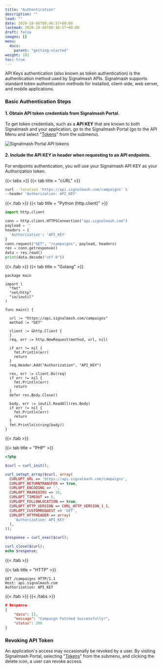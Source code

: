 ```yaml
---
title: "Authentication"
description: ""
lead: ""
date: 2020-10-06T08:48:57+00:00
lastmod: 2020-10-06T08:48:57+00:00
draft: false
images: []
menu:
  docs:
    parent: "getting-started"
weight: 101
toc: true
---
```

API Keys authentication (also known as token authentication) is the authentication method used by Signalmash APIs. Signalmash supports standard token authentication methods for installed, client-side, web server, and mobile applications.

### Basic Authentication Steps

#### 1. Obtain API token credentials from Signalmash Portal.

To get token credentials, such as a **API KEY** that are known to both Signalmash and your application, go to the Signalmash Portal (go to the API Menu and select "[Tokens](https://portal.signalmash.com/#/api/tokens)" from the submenu).

![Signalmash Portal API tokens](api-keys.png)

#### 2. Include the API KEY in header when requesting to an API endpoints.

For endpoints authentication, you will use your Signalmash API KEY as your Authorization token.

{{< tabs >}}
{{< tab title = "cURL" >}}

```bash
curl --location 'https://api.signalmash.com/campaigns' \
--header 'Authorization: API_KEY'
```

{{< /tab >}}
{{< tab title = "Python (http.client)" >}}

```python
import http.client

conn = http.client.HTTPSConnection("api.signalmash.com")
payload = ''
headers = {
  'Authorization': 'API_KEY'
}
conn.request("GET", "/campaigns", payload, headers)
res = conn.getresponse()
data = res.read()
print(data.decode("utf-8"))
```

{{< /tab >}}
{{< tab title = "Golang" >}}

```golang
package main

import (
  "fmt"
  "net/http"
  "io/ioutil"
)

func main() {

  url := "https://api.signalmash.com/campaigns"
  method := "GET"

  client := &http.Client {
  }
  req, err := http.NewRequest(method, url, nil)

  if err != nil {
    fmt.Println(err)
    return
  }
  req.Header.Add("Authorization", "API_KEY")

  res, err := client.Do(req)
  if err != nil {
    fmt.Println(err)
    return
  }
  defer res.Body.Close()

  body, err := ioutil.ReadAll(res.Body)
  if err != nil {
    fmt.Println(err)
    return
  }
  fmt.Println(string(body))
}
```

{{< /tab >}}

{{< tab title = "PHP" >}}

```php
<?php

$curl = curl_init();

curl_setopt_array($curl, array(
  CURLOPT_URL => 'https://api.signalmash.com/campaigns',
  CURLOPT_RETURNTRANSFER => true,
  CURLOPT_ENCODING => '',
  CURLOPT_MAXREDIRS => 10,
  CURLOPT_TIMEOUT => 0,
  CURLOPT_FOLLOWLOCATION => true,
  CURLOPT_HTTP_VERSION => CURL_HTTP_VERSION_1_1,
  CURLOPT_CUSTOMREQUEST => 'GET',
  CURLOPT_HTTPHEADER => array(
    'Authorization: API_KEY'
  ),
));

$response = curl_exec($curl);

curl_close($curl);
echo $response;
```

{{< /tab >}}

{{< tab title = "HTTP" >}}

```http
GET /campaigns HTTP/1.1
Host: api.signalmash.com
Authorization: API_KEY
```

{{< /tab >}}
{{< /tabs >}}

```json
# Response
{
    "data": [],
    "message": "Campaign Fetched Successfully!",
    "status": 200
}
```

### Revoking API Token

An application's access may occasionally be revoked by a user. By visiting Signalmash Portal, selecting "[Tokens](https://portal.signalmash.com/#/api/tokens)" from the submenu, and clicking the delete icon, a user can revoke access.
